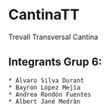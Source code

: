 # CantinaTT
Trevall Transversal Cantina

## Integrants Grup 6:

	* Álvaro Silva Durant
	* Bayron López Mejía
	* Andrea Rondón Fuentes
	* Albert Jané Medràn



